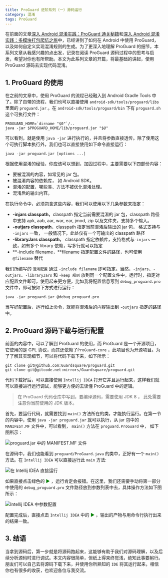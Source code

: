 ```yaml
---
title: ProGuard 进阶系列（一）源码运行
category: 混淆
tags: ProGuard 
---
```

在前面的文章[深入 Android 混淆实践：ProGuard 通关秘籍](https://mp.weixin.qq.com/s/AIKuIfLnM-4DBMJa2jmzIw)和[深入 Android 混淆实践：多模块打包爬坑之旅](https://mp.weixin.qq.com/s/WDgwfkijoUpI70P8JVlSAQ)中，已经讲到了如何在 Android 中使用 ProGuard，以及如何自定义实现混淆规则的生成。为了更深入地理解 ProGuard 的细节，本系列文章从我感兴趣的点出发，记录在阅读 ProGuard 源码过程中的思考与启发，希望对你也有所帮助。本文为此系列文章的开篇，将最基础的讲起，使用 ProGuard 源码去实现代码混淆。

## 1. ProGuard 的使用

在之前的文章中，使用 ProGuard 的流程已经融入到 Android Gradle Tools 中了。除了自带的流程，我们也可以直接使用 `android-sdk/tools/proguard/libs` 里面的  `proguard.jar` 。在 `android-sdk/tools/proguard/bin` 下有 `proguard.sh` 这个可执行文件：

```shell
PROGUARD_HOME=`dirname "$0"`/..
java -jar $PROGUARD_HOME/lib/proguard.jar "$@"
```

可以看到，就是使用 `java -jar` 进行执行的，并且将参数直接透传。除了使用这个可执行脚本执行外，我们也可以直接使用如下命令直接运行：

```shell
java -jar proguard.jar [options ...]
```

根据使用混淆的经验，你应该可以想到，加固过程中，主要需要以下四部份内容：

+ 要被混淆的内容，如常见的 jar 包。
+ 被混淆内容的依赖库， 如 Android SDK。
+ 混淆的配置，哪些类、方法不被优化混淆处理。
+ 混淆后的输出内容。

在执行命令中，必须包含这些内容，我们可以使用以下几条参数来指定：

+ **-injars  classpath**，classpath 指定当前需要混淆的 jar 包，classpath 路径中支持 apk, aab, aar, war, ear, jmod, zip 以及文件夹，支持多个输入。
+ **-outjars classpath**，classpath 指定当前混淆后输出的 jar 包， 格式支持与 `-injars` 一致， 一般情况下，此处仅有一个可输出的 classpath 路径
+ **-libraryJars classpath**， classpath 指定依赖库，支持格式与`-injars` 一致，如有多个 library 依赖，写多行就可以指定
+ **-include filename，**filename 指定配置文件的路径，也可使用  `@filename`  替代

我们所编写的 `混淆配置` 通过 `-include filename` 即可指定。当然，`-injars`、`-outjars`、`-libraryJars` 和 `-keep 规则` 放到同一个配置文件中，运行时，指定对应配置文件即可，使用起来更方便，比如我将配置信息写到 `debug_proguard.pro` 文件中，即可按如下方式进行运行：

```shell
java -jar proguard.jar @debug_proguard.pro
```

当写好配置后，运行如上命令，就能将混淆后的内容输出到 `-outjars` 指定的路径中。

## 2. ProGuard 源码下载与运行配置

前面的内容中，可以了解到 ProGuard 的使用，而 ProGuard 是一个开源项目，它使用的是 GPL 协议，而其还依赖了`ProGuard-core` ，此项目也为开源项目。为了了解其实现细节，可以将代码下载下来，如下所示：

```shell
git clone git@github.com:Guardsquare/proguard.git
git clone git@gitcode.net:mirrors/Guardsquare/proguard.git
```

代码下载好后，可以直接使用 `Intellij IDEA` 打开它并且运行起来，这样我们就可以直接进行运行调试，能够更方便的去读懂  ProGuard 中的逻辑。

> 在 ProGuard 代码仓库中写到，要编译源码，需要使用 JDK 8 ， 此处需要注意你当前使用的 JDK 版本。

首先，要运行代码，就需要找到 `main()` 方法所在的类，才能执行运行。在第一节的内容中，使用 `java -jar proguard.jar` 就可以执行，从 jar 包中的 `MANIFEST.MF` 文件中，可以看到， `main()`  方法在 `proguard.ProGuard` 中， 如下图所示：

![proguard.jar 中的 MANIFEST.MF 文件](https://img-blog.csdnimg.cn/fd527c280bca4c7d85f0017749a1080a.png)

在源码中，我们也能看到 `proguard/ProGuard.java` 的类中，正好有一个 `main()` 方法。在 `Intellij IDEA` 可以直接运行此 `main` 方法:

![在 Intellij IDEA 直接运行](https://img-blog.csdnimg.cn/74acc10c353c4299a59bce7c62ffd902.png)

如果直接点击绿色的 <font color="green">▶︎</font> ，运行肯定会报错。在这里，我们还需要手动将第一部分中使用的 `debug_proguard.pro` 文件路径放到参数列表中去，具体操作方法如下图所示：

![Intellij IDEA 中参数配置](https://img-blog.csdnimg.cn/8f48291cc59f42ff973fa31f3c03fd9c.png)

配置完成后，直接点击 `Intellij IDEA` 中的  <font color="green">▶︎</font> ，输出的产物与用命令行执行出来的结果一致。 

## 3. 结语

当拿到源码后，第一步就是将源码跑起来，这能够有助于我们对源码理解，以及后续分析源码时进行调试。本文内容很简单，但纸上得来终觉浅，绝知此事要躬行。朋友们可以自己去将源码下载下来，并使用你所熟知的 `IDE` 将其运行起来，相信你也有很多的收获，也欢迎各位与我交流。